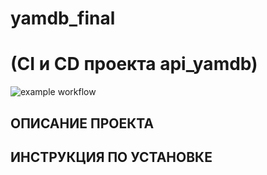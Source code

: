 # yamdb_final

# (CI и CD проекта api_yamdb)

![example workflow](https://github.com/mariiabulatova/yamdb_final/actions/workflows/yamdb_workflow.yml/badge.svg)

## ОПИСАНИЕ ПРОЕКТА

## ИНСТРУКЦИЯ ПО УСТАНОВКЕ
